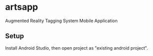 # artsapp
Augmented Reality Tagging System Mobile Application

## Setup
Install Android Studio, then open project as "existing android project".
